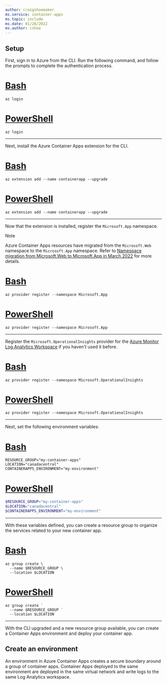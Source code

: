 ```yaml
---
author: craigshoemaker
ms.service: container-apps
ms.topic: include
ms.date: 01/26/2022
ms.author: cshoe
---
```


## Setup

First, sign in to Azure from the CLI. Run the following command, and follow the prompts to complete the authentication process.

# [Bash](#tab/bash)

```azurecli
az login
```

# [PowerShell](#tab/powershell)

```azurecli
az login
```

---

Next, install the Azure Container Apps extension for the CLI.

# [Bash](#tab/bash)

```azurecli
az extension add --name containerapp --upgrade
```

# [PowerShell](#tab/powershell)

```azurecli
az extension add --name containerapp --upgrade
```

---

Now that the extension is installed, register the `Microsoft.App` namespace.

> [!NOTE]
> Azure Container Apps resources have migrated from the `Microsoft.Web` namespace to the `Microsoft.App` namespace. Refer to [Namespace migration from Microsoft.Web to Microsoft.App in March 2022](https://github.com/microsoft/azure-container-apps/issues/109) for more details.

# [Bash](#tab/bash)

```azurecli
az provider register --namespace Microsoft.App
```

# [PowerShell](#tab/powershell)

```azurecli
az provider register --namespace Microsoft.App
```

---

Register the `Microsoft.OperationalInsights` provider for the [Azure Monitor Log Analytics Workspace](../articles/container-apps/log-monitoring.md) if you haven't used it before.

# [Bash](#tab/bash)

```azurecli
az provider register --namespace Microsoft.OperationalInsights
```

# [PowerShell](#tab/powershell)

```azurecli
az provider register --namespace Microsoft.OperationalInsights
```

---

Next, set the following environment variables:

# [Bash](#tab/bash)

```azurecli
RESOURCE_GROUP="my-container-apps"
LOCATION="canadacentral"
CONTAINERAPPS_ENVIRONMENT="my-environment"
```

# [PowerShell](#tab/powershell)

```powershell
$RESOURCE_GROUP="my-container-apps"
$LOCATION="canadacentral"
$CONTAINERAPPS_ENVIRONMENT="my-environment"
```

---

With these variables defined, you can create a resource group to organize the services related to your new container app.

# [Bash](#tab/bash)

```azurecli
az group create \
  --name $RESOURCE_GROUP \
  --location $LOCATION
```

# [PowerShell](#tab/powershell)

```azurecli
az group create `
  --name $RESOURCE_GROUP `
  --location $LOCATION
```

---

With the CLI upgraded and a new resource group available, you can create a Container Apps environment and deploy your container app.

## Create an environment

An environment in Azure Container Apps creates a secure boundary around a group of container apps. Container Apps deployed to the same environment are deployed in the same virtual network and write logs to the same Log Analytics workspace.
